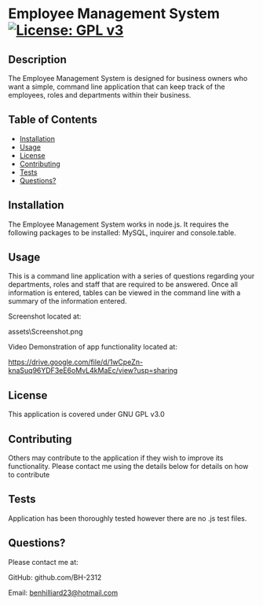 # Employee Management System [![License: GPL v3](https://img.shields.io/badge/License-GPLv3-blue.svg)](https://www.gnu.org/licenses/gpl-3.0)
     
## Description

The Employee Management System is designed for business owners who want a simple, command line application that can keep track of the employees, roles and departments within their business.

## Table of Contents

* [Installation](##installation)
* [Usage](#usage)
* [License](#license)
* [Contributing](#contributing)
* [Tests](#tests)
* [Questions?](#questions)


## Installation

The Employee Management System works in node.js. It requires the following packages to be installed: MySQL, inquirer and console.table.

## Usage

This is a command line application with a series of questions regarding your departments, roles and staff that are required to be answered. Once all information is entered, tables can be viewed in the command line with a summary of the information entered.

Screenshot located at:

assets\Screenshot.png

Video Demonstration of app functionality located at:

https://drive.google.com/file/d/1wCpeZn-knaSuq96YDF3eE6oMvL4kMaEc/view?usp=sharing

## License

This application is covered under GNU GPL v3.0
    
## Contributing

Others may contribute to the application if they wish to improve its functionality. Please contact me using the details below for details on how to contribute

## Tests

Application has been thoroughly tested however there are no .js test files.
    
## Questions?

Please contact me at:

GitHub: github.com/BH-2312

Email: benhilliard23@hotmail.com